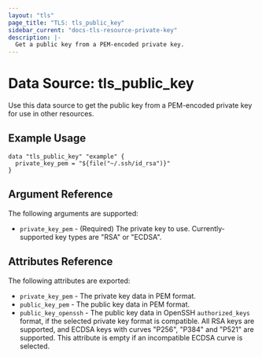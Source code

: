 ```yaml
---
layout: "tls"
page_title: "TLS: tls_public_key"
sidebar_current: "docs-tls-resource-private-key"
description: |-
  Get a public key from a PEM-encoded private key.
---
```


# Data Source: tls_public_key

Use this data source to get the public key from a PEM-encoded private key for use in other
resources.

## Example Usage

```hcl
data "tls_public_key" "example" {
  private_key_pem = "${file("~/.ssh/id_rsa")}"
}
```

## Argument Reference

The following arguments are supported:

* `private_key_pem` - (Required) The private key to use. Currently-supported key types are "RSA" or "ECDSA".


## Attributes Reference

The following attributes are exported:

* `private_key_pem` - The private key data in PEM format.
* `public_key_pem` - The public key data in PEM format.
* `public_key_openssh` - The public key data in OpenSSH `authorized_keys`
  format, if the selected private key format is compatible. All RSA keys
  are supported, and ECDSA keys with curves "P256", "P384" and "P521"
  are supported. This attribute is empty if an incompatible ECDSA curve
  is selected.
